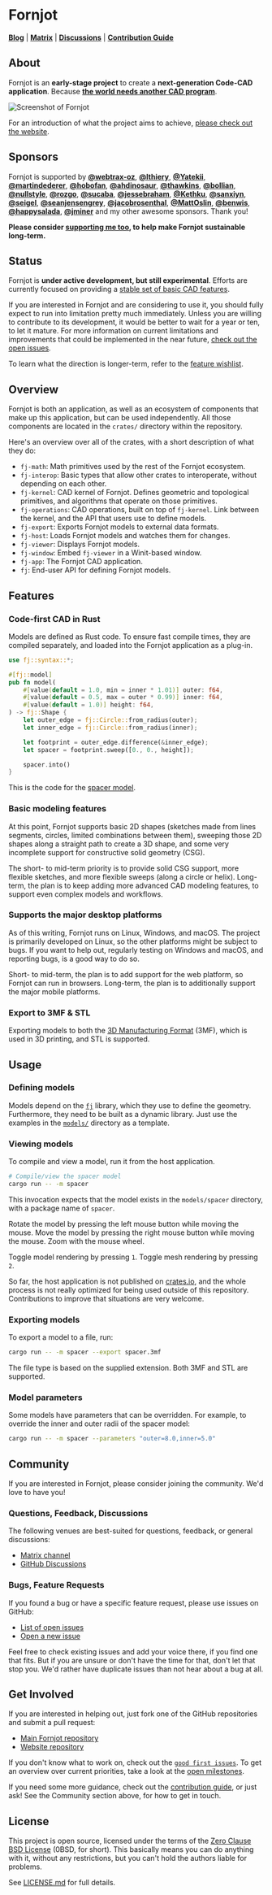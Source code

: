 # Fornjot

[**Blog**](https://www.fornjot.app/blog/) | [**Matrix**](https://matrix.to/#/#fornjot:braun-odw.eu) | [**Discussions**](https://github.com/hannobraun/Fornjot/discussions) | [**Contribution Guide**](CONTRIBUTING.md)

## About

Fornjot is an **early-stage project** to create a **next-generation Code-CAD application**. Because [**the world needs another CAD program**](https://github.com/sponsors/hannobraun).

![Screenshot of Fornjot](models/star/star.png)

For an introduction of what the project aims to achieve, [please check out the website](https://www.fornjot.app/).


## Sponsors

Fornjot is supported by [**@webtrax-oz**](https://github.com/webtrax-oz), [**@lthiery**](https://github.com/lthiery), [**@Yatekii**](https://github.com/Yatekii), [**@martindederer**](https://github.com/martindederer), [**@hobofan**](https://github.com/hobofan), [**@ahdinosaur**](https://github.com/ahdinosaur), [**@thawkins**](https://github.com/thawkins), [**@bollian**](https://github.com/bollian), [**@nullstyle**](https://github.com/nullstyle), [**@rozgo**](https://github.com/rozgo), [**@sucaba**](https://github.com/sucaba), [**@jessebraham**](https://github.com/jessebraham), [**@Kethku**](https://github.com/Kethku), [**@sanxiyn**](https://github.com/sanxiyn), [**@seigel**](https://github.com/seigel), [**@seanjensengrey**](https://github.com/seanjensengrey), [**@jacobrosenthal**](https://github.com/jacobrosenthal), [**@MattOslin**](https://github.com/MattOslin), [**@benwis**](https://github.com/benwis), [**@happysalada**](https://github.com/happysalada), [**@jminer**](https://github.com/jminer) and my other awesome sponsors. Thank you!

**Please consider [supporting me too](https://github.com/sponsors/hannobraun), to help make Fornjot sustainable long-term.**


## Status

Fornjot is **under active development, but still experimental**. Efforts are currently focused on providing a [stable set of basic CAD features](https://github.com/hannobraun/Fornjot/milestone/1).

If you are interested in Fornjot and are considering to use it, you should fully expect to run into limitation pretty much immediately. Unless you are willing to contribute to its development, it would be better to wait for a year or ten, to let it mature. For more information on current limitations and improvements that could be implemented in the near future, [check out the open issues](https://github.com/hannobraun/Fornjot/issues).

To learn what the direction is longer-term, refer to the [feature wishlist](https://github.com/hannobraun/Fornjot/discussions/146).


## Overview

Fornjot is both an application, as well as an ecosystem of components that make up this application, but can be used independently. All those components are located in the `crates/` directory within the repository.

Here's an overview over all of the crates, with a short description of what they do:

- `fj-math`: Math primitives used by the rest of the Fornjot ecosystem.
- `fj-interop`: Basic types that allow other crates to interoperate, without depending on each other.
- `fj-kernel`: CAD kernel of Fornjot. Defines geometric and topological primitives, and algorithms that operate on those primitives.
- `fj-operations`: CAD operations, built on top of `fj-kernel`. Link between the kernel, and the API that users use to define models.
- `fj-export`: Exports Fornjot models to external data formats.
- `fj-host`: Loads Fornjot models and watches them for changes.
- `fj-viewer`: Displays Fornjot models.
- `fj-window`: Embed `fj-viewer` in a Winit-based window.
- `fj-app`: The Fornjot CAD application.
- `fj`: End-user API for defining Fornjot models.


## Features

### Code-first CAD in Rust

Models are defined as Rust code. To ensure fast compile times, they are compiled separately, and loaded into the Fornjot application as a plug-in.

``` rust
use fj::syntax::*;

#[fj::model]
pub fn model(
    #[value(default = 1.0, min = inner * 1.01)] outer: f64,
    #[value(default = 0.5, max = outer * 0.99)] inner: f64,
    #[value(default = 1.0)] height: f64,
) -> fj::Shape {
    let outer_edge = fj::Circle::from_radius(outer);
    let inner_edge = fj::Circle::from_radius(inner);

    let footprint = outer_edge.difference(&inner_edge);
    let spacer = footprint.sweep([0., 0., height]);

    spacer.into()
}
```

This is the code for the [spacer model](/models/spacer).

### Basic modeling features

At this point, Fornjot supports basic 2D shapes (sketches made from lines segments, circles, limited combinations between them), sweeping those 2D shapes along a straight path to create a 3D shape, and some very incomplete support for constructive solid geometry (CSG).

The short- to mid-term priority is to provide solid CSG support, more flexible sketches, and more flexible sweeps (along a circle or helix). Long-term, the plan is to keep adding more advanced CAD modeling features, to support even complex models and workflows.

### Supports the major desktop platforms

As of this writing, Fornjot runs on Linux, Windows, and macOS. The project is primarily developed on Linux, so the other platforms might be subject to bugs. If you want to help out, regularly testing on Windows and macOS, and reporting bugs, is a good way to do so.

Short- to mid-term, the plan is to add support for the web platform, so Fornjot can run in browsers. Long-term, the plan is to additionally support the major mobile platforms.

### Export to 3MF & STL

Exporting models to both the [3D Manufacturing Format](https://en.wikipedia.org/wiki/3D_Manufacturing_Format) (3MF), which is used in 3D printing, and STL is supported.


## Usage

### Defining models

Models depend on the [`fj`](/fj) library, which they use to define the geometry. Furthermore, they need to be built as a dynamic library. Just use the examples in the [`models/`](/models) directory as a template.

### Viewing models

To compile and view a model, run it from the host application.

``` sh
# Compile/view the spacer model
cargo run -- -m spacer
```

This invocation expects that the model exists in the `models/spacer` directory, with a package name of `spacer`.

Rotate the model by pressing the left mouse button while moving the mouse. Move the model by pressing the right mouse button while moving the mouse. Zoom with the mouse wheel.

Toggle model rendering by pressing `1`. Toggle mesh rendering by pressing `2`.

So far, the host application is not published on [crates.io](https://crates.io/), and the whole process is not really optimized for being used outside of this repository. Contributions to improve that situations are very welcome.

### Exporting models

To export a model to a file, run:

``` sh
cargo run -- -m spacer --export spacer.3mf
```

The file type is based on the supplied extension. Both 3MF and STL are supported.

### Model parameters

Some models have parameters that can be overridden. For example, to override the inner and outer radii of the spacer model:

``` sh
cargo run -- -m spacer --parameters "outer=8.0,inner=5.0"
```


## Community

If you are interested in Fornjot, please consider joining the community. We'd love to have you!

### Questions, Feedback, Discussions

The following venues are best-suited for questions, feedback, or general discussions:

- [Matrix channel](https://matrix.to/#/#fornjot:braun-odw.eu)
- [GitHub Discussions](https://github.com/hannobraun/Fornjot/discussions)

### Bugs, Feature Requests

If you found a bug or have a specific feature request, please use issues on GitHub:

- [List of open issues](https://github.com/hannobraun/Fornjot/issues)
- [Open a new issue](https://github.com/hannobraun/Fornjot/issues/new)

Feel free to check existing issues and add your voice there, if you find one that fits. But if you are unsure or don't have the time for that, don't let that stop you. We'd rather have duplicate issues than not hear about a bug at all.


## Get Involved

If you are interested in helping out, just fork one of the GitHub repositories and submit a pull request:

- [Main Fornjot repository](https://github.com/hannobraun/Fornjot)
- [Website repository](https://github.com/hannobraun/www.fornjot.app)

If you don't know what to work on, check out the [`good first issues`](https://github.com/hannobraun/Fornjot/issues?q=is%3Aissue+is%3Aopen+label%3A%22good+first+issue%22). To get an overview over current priorities, take a look at the [open milestones](https://github.com/hannobraun/Fornjot/milestones).

If you need some more guidance, check out the [contribution guide](CONTRIBUTING.md), or just ask! See the Community section above, for how to get in touch.


## License

This project is open source, licensed under the terms of the [Zero Clause BSD License] (0BSD, for short). This basically means you can do anything with it, without any restrictions, but you can't hold the authors liable for problems.

See [LICENSE.md] for full details.

[`fj`]: https://crates.io/crates/fj
[Zero Clause BSD License]: https://opensource.org/licenses/0BSD
[LICENSE.md]: LICENSE.md
